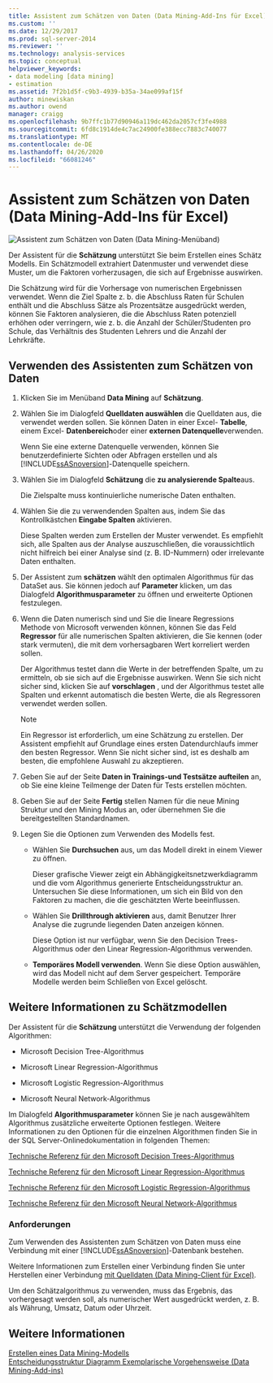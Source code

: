 ```yaml
---
title: Assistent zum Schätzen von Daten (Data Mining-Add-Ins für Excel) | Microsoft-Dokumentation
ms.custom: ''
ms.date: 12/29/2017
ms.prod: sql-server-2014
ms.reviewer: ''
ms.technology: analysis-services
ms.topic: conceptual
helpviewer_keywords:
- data modeling [data mining]
- estimation
ms.assetid: 7f2b1d5f-c9b3-4939-b35a-34ae099af15f
author: minewiskan
ms.author: owend
manager: craigg
ms.openlocfilehash: 9b7ffc1b77d90946a119dc462da2057cf3fe4988
ms.sourcegitcommit: 6fd8c1914de4c7ac24900fe388ecc7883c740077
ms.translationtype: MT
ms.contentlocale: de-DE
ms.lasthandoff: 04/26/2020
ms.locfileid: "66081246"
---
```

# <a name="estimate-wizard-data-mining-add-ins-for-excel"></a>Assistent zum Schätzen von Daten (Data Mining-Add-Ins für Excel)
  ![Assistent zum Schätzen von Daten (Data Mining-Menüband)](media/dmc-estimate.gif "Assistent zum Schätzen von Daten (Data Mining-Menüband)")  
  
 Der Assistent für die **Schätzung** unterstützt Sie beim Erstellen eines Schätz Modells. Ein Schätzmodell extrahiert Datenmuster und verwendet diese Muster, um die Faktoren vorherzusagen, die sich auf Ergebnisse auswirken.  
  
 Die Schätzung wird für die Vorhersage von numerischen Ergebnissen verwendet. Wenn die Ziel Spalte z. b. die Abschluss Raten für Schulen enthält und die Abschluss Sätze als Prozentsätze ausgedrückt werden, können Sie Faktoren analysieren, die die Abschluss Raten potenziell erhöhen oder verringern, wie z. b. die Anzahl der Schüler/Studenten pro Schule, das Verhältnis des Studenten Lehrers und die Anzahl der Lehrkräfte.  
  
## <a name="using-the-estimate-data-wizard"></a>Verwenden des Assistenten zum Schätzen von Daten  
  
1.  Klicken Sie im Menüband **Data Mining** auf **Schätzung**.  
  
2.  Wählen Sie im Dialogfeld **Quelldaten auswählen** die Quelldaten aus, die verwendet werden sollen. Sie können Daten in einer Excel- **Tabelle**, einem Excel- **Datenbereich**oder einer **externen Datenquelle**verwenden.  
  
     Wenn Sie eine externe Datenquelle verwenden, können Sie benutzerdefinierte Sichten oder Abfragen erstellen und als [!INCLUDE[ssASnoversion](../includes/ssasnoversion-md.md)]-Datenquelle speichern.  
  
3.  Wählen Sie im Dialogfeld **Schätzung** die **zu analysierende Spalte**aus.  
  
     Die Zielspalte muss kontinuierliche numerische Daten enthalten.  
  
4.  Wählen Sie die zu verwendenden Spalten aus, indem Sie das Kontrollkästchen **Eingabe Spalten** aktivieren.  
  
     Diese Spalten werden zum Erstellen der Muster verwendet. Es empfiehlt sich, alle Spalten aus der Analyse auszuschließen, die voraussichtlich nicht hilfreich bei einer Analyse sind (z. B. ID-Nummern) oder irrelevante Daten enthalten.  
  
5.  Der Assistent zum **schätzen** wählt den optimalen Algorithmus für das DataSet aus. Sie können jedoch auf **Parameter** klicken, um das Dialogfeld **Algorithmusparameter** zu öffnen und erweiterte Optionen festzulegen.  
  
6.  Wenn die Daten numerisch sind und Sie die lineare Regressions Methode von Microsoft verwenden können, können Sie das Feld **Regressor** für alle numerischen Spalten aktivieren, die Sie kennen (oder stark vermuten), die mit dem vorhersagbaren Wert korreliert werden sollen.  
  
     Der Algorithmus testet dann die Werte in der betreffenden Spalte, um zu ermitteln, ob sie sich auf die Ergebnisse auswirken. Wenn Sie sich nicht sicher sind, klicken Sie auf **vorschlagen** , und der Algorithmus testet alle Spalten und erkennt automatisch die besten Werte, die als Regressoren verwendet werden sollen.  
  
    > [!NOTE]  
    >  Ein Regressor ist erforderlich, um eine Schätzung zu erstellen. Der Assistent empfiehlt auf Grundlage eines ersten Datendurchlaufs immer den besten Regressor. Wenn Sie nicht sicher sind, ist es deshalb am besten, die empfohlene Auswahl zu akzeptieren.  
  
7.  Geben Sie auf der Seite **Daten in Trainings-und Testsätze aufteilen** an, ob Sie eine kleine Teilmenge der Daten für Tests erstellen möchten.  
  
8.  Geben Sie auf der Seite **Fertig** stellen Namen für die neue Mining Struktur und den Mining Modus an, oder übernehmen Sie die bereitgestellten Standardnamen.  
  
9. Legen Sie die Optionen zum Verwenden des Modells fest.  
  
    -   Wählen Sie **Durchsuchen** aus, um das Modell direkt in einem Viewer zu öffnen.  
  
         Dieser grafische Viewer zeigt ein Abhängigkeitsnetzwerkdiagramm und die vom Algorithmus generierte Entscheidungsstruktur an. Untersuchen Sie diese Informationen, um sich ein Bild von den Faktoren zu machen, die die geschätzten Werte beeinflussen.  
  
    -   Wählen Sie **Drillthrough aktivieren** aus, damit Benutzer Ihrer Analyse die zugrunde liegenden Daten anzeigen können.  
  
         Diese Option ist nur verfügbar, wenn Sie den Decision Trees-Algorithmus oder den Linear Regression-Algorithmus verwenden.  
  
    -   **Temporäres Modell verwenden**. Wenn Sie diese Option auswählen, wird das Modell nicht auf dem Server gespeichert. Temporäre Modelle werden beim Schließen von Excel gelöscht.  
  
## <a name="more-about-estimation-models"></a>Weitere Informationen zu Schätzmodellen  
 Der Assistent für die **Schätzung** unterstützt die Verwendung der folgenden Algorithmen:  
  
-   Microsoft Decision Tree-Algorithmus  
  
-   Microsoft Linear Regression-Algorithmus  
  
-   Microsoft Logistic Regression-Algorithmus  
  
-   Microsoft Neural Network-Algorithmus  
  
 Im Dialogfeld **Algorithmusparameter** können Sie je nach ausgewähltem Algorithmus zusätzliche erweiterte Optionen festlegen. Weitere Informationen zu den Optionen für die einzelnen Algorithmen finden Sie in der SQL Server-Onlinedokumentation in folgenden Themen:  
  
 [Technische Referenz für den Microsoft Decision Trees-Algorithmus](data-mining/microsoft-decision-trees-algorithm-technical-reference.md)  
  
 [Technische Referenz für den Microsoft Linear Regression-Algorithmus](data-mining/microsoft-linear-regression-algorithm-technical-reference.md)  
  
 [Technische Referenz für den Microsoft Logistic Regression-Algorithmus](data-mining/microsoft-logistic-regression-algorithm-technical-reference.md)  
  
 [Technische Referenz für den Microsoft Neural Network-Algorithmus](data-mining/microsoft-neural-network-algorithm-technical-reference.md)  
  
### <a name="requirements"></a>Anforderungen  
 Zum Verwenden des Assistenten zum Schätzen von Daten muss eine Verbindung mit einer [!INCLUDE[ssASnoversion](../includes/ssasnoversion-md.md)]-Datenbank bestehen.  
  
 Weitere Informationen zum Erstellen einer Verbindung finden Sie unter Herstellen einer Verbindung [mit Quelldaten &#40;Data Mining-Client für Excel&#41;](connect-to-source-data-data-mining-client-for-excel.md).  
  
 Um den Schätzalgorithmus zu verwenden, muss das Ergebnis, das vorhergesagt werden soll, als numerischer Wert ausgedrückt werden, z. B. als Währung, Umsatz, Datum oder Uhrzeit.  
  
## <a name="see-also"></a>Weitere Informationen  
 [Erstellen eines Data Mining-Modells](creating-a-data-mining-model.md)   
 [Entscheidungsstruktur Diagramm Exemplarische Vorgehensweise &#40;Data Mining-Add-ins&#41;](decision-tree-diagram-walkthrough-data-mining-add-ins.md)  
  
  
